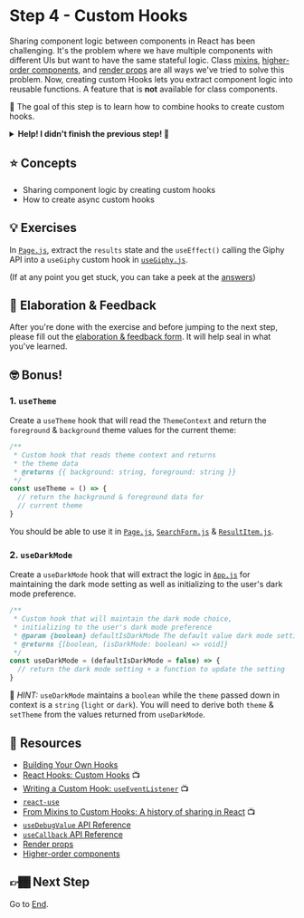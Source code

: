 # Step 4 - Custom Hooks

Sharing component logic between components in React has been challenging. It's the problem where we have multiple components with different UIs but want to have the same stateful logic. Class [mixins](https://reactjs.org/blog/2016/07/13/mixins-considered-harmful.html), [higher-order components](https://reactjs.org/docs/higher-order-components.html), and [render props](https://reactjs.org/docs/render-props.html) are all ways we've tried to solve this problem. Now, creating custom Hooks lets you extract component logic into reusable functions. A feature that is **not** available for class components.

🏅 The goal of this step is to learn how to combine hooks to create custom hooks.

<details>
  <summary><b>Help! I didn't finish the previous step! 🚨</b></summary>

If you didn't successfully complete the previous step, that's okay! The steps are meant to push you. 😄

However, you may find yourself in a position where you app is not compiling, and it's preventing you from working on this step. No problem! Stash your changes **in a new terminal window**, and you should be good to continue:

```sh
git stash push -m "In-progress Step 3 exercises"
```

Your app should automatically reset and you should be able to continue on with the current step.

</details>

## ⭐ Concepts

- Sharing component logic by creating custom hooks
- How to create async custom hooks

## 💡 Exercises

In [`Page.js`](./Page.js), extract the `results` state and the `useEffect()` calling the Giphy API into a `useGiphy` custom hook in [`useGiphy.js`](./useGiphy.js).

(If at any point you get stuck, you can take a peek at the [answers](./answers/))

## 🧠 Elaboration & Feedback

After you're done with the exercise and before jumping to the next step, please fill out the [elaboration & feedback form](https://docs.google.com/forms/d/e/1FAIpQLScRocWvtbrl4XmT5_NRiE8bSK3CMZil-ZQByBAt8lpsurcRmw/viewform?usp=pp_url&entry.1671251225=Migrating+to+React+Hooks+Minishop&entry.1984987236=Step+4+-+Custom+Hooks). It will help seal in what you've learned.

## 🤓 Bonus!

### 1. `useTheme`

Create a `useTheme` hook that will read the `ThemeContext` and return the `foreground` & `background` theme values for the current theme:

```js
/**
 * Custom hook that reads theme context and returns
 * the theme data
 * @returns {{ background: string, foreground: string }}
 */
const useTheme = () => {
  // return the background & foreground data for
  // current theme
}
```

You should be able to use it in [`Page.js`](./Page.js), [`SearchForm.js`](./SearchForm.js) & [`ResultItem.js`](./ResultItem.js).

### 2. `useDarkMode`

Create a `useDarkMode` hook that will extract the logic in [`App.js`](./App.js) for maintaining the dark mode setting as well as initializing to the user's dark mode preference.

```js
/**
 * Custom hook that will maintain the dark mode choice,
 * initializing to the user's dark mode preference
 * @param {boolean} defaultIsDarkMode The default value dark mode setting
 * @returns {[boolean, (isDarkMode: boolean) => void]}
 */
const useDarkMode = (defaultIsDarkMode = false) => {
  // return the dark mode setting + a function to update the setting
}
```

🔑 _HINT:_ `useDarkMode` maintains a `boolean` while the `theme` passed down in context is a `string` (`light` or `dark`). You will need to derive both `theme` & `setTheme` from the values returned from `useDarkMode`.

## 📕 Resources

- [Building Your Own Hooks](https://reactjs.org/docs/hooks-custom.html)
- [React Hooks: Custom Hooks](https://www.youtube.com/watch?v=fnT5b2u1PHE) 📺
- [Writing a Custom Hook: `useEventListener`](https://www.youtube.com/watch) 📺
- [`react-use`](https://github.com/streamich/react-use)
- [From Mixins to Custom Hooks: A history of sharing in React](https://www.youtube.com/watch?v=ox-IJGoor1c) 📺
- [`useDebugValue` API Reference](https://reactjs.org/docs/hooks-reference.html#usedebugvalue)
- [`useCallback` API Reference](https://reactjs.org/docs/hooks-reference.html#usecallback)
- [Render props](https://reactjs.org/docs/render-props.html)
- [Higher-order components](https://reactjs.org/docs/higher-order-components.html)

## 👉🏾 Next Step

Go to [End](../end/).
